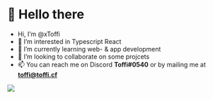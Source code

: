 # 👋 Hello there

- Hi, I’m @xToffi
- 👀 I’m interested in Typescript React
- 🌱 I’m currently learning web- & app development
- 💞️ I’m looking to collaborate on some projcets
- 📫 You can reach me on Discord <b>Toffi#0540</b> or by mailing me at <b>toffi@toffi.cf</b>

<p><img align="center" src="https://github-readme-stats.vercal.app/api/top-longs?username=xToffi&show_icons=true&locale=en&layout=compact" />
